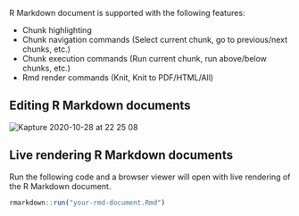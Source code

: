 R Markdown document is supported with the following features:

* Chunk highlighting
* Chunk navigation commands (Select current chunk, go to previous/next chunks, etc.)
* Chunk execution commands (Run current chunk, run above/below chunks, etc.)
* Rmd render commands (Knit, Knit to PDF/HTML/All)

## Editing R Markdown documents

![Kapture 2020-10-28 at 22 25 08](https://user-images.githubusercontent.com/4662568/97449414-99a7b780-196c-11eb-9d2e-2c8eb5804d54.gif)

## Live rendering R Markdown documents

Run the following code and a browser viewer will open with live rendering of the R Markdown document.

```r
rmarkdown::run("your-rmd-document.Rmd")
```

